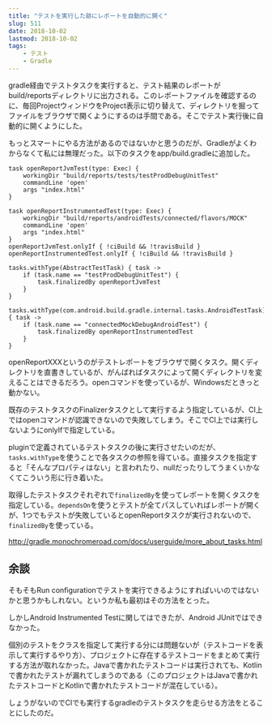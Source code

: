 ```yaml
---
title: "テストを実行した跡にレポートを自動的に開く"
slug: 511
date: 2018-10-02
lastmod: 2018-10-02
tags:
    - テスト
    - Gradle
---
```


gradle経由でテストタスクを実行すると、テスト結果のレポートがbuild/reportsディレクトリに出力される。このレポートファイルを確認するのに、毎回ProjectウィンドウをProject表示に切り替えて、ディレクトリを掘ってファイルをブラウザで開くようにするのは手間である。そこでテスト実行後に自動的に開くようにした。

もっとスマートにやる方法があるのではないかと思うのだが、Gradleがよくわからなくて私には無理だった。以下のタスクをapp/build.gradleに追加した。

```
task openReportJvmTest(type: Exec) {
    workingDir "build/reports/tests/testProdDebugUnitTest"
    commandLine 'open'
    args "index.html"
}

task openReportInstrumentedTest(type: Exec) {
    workingDir "build/reports/androidTests/connected/flavors/MOCK"
    commandLine 'open'
    args "index.html"
}
openReportJvmTest.onlyIf { !ciBuild && !travisBuild }
openReportInstrumentedTest.onlyIf { !ciBuild && !travisBuild }

tasks.withType(AbstractTestTask) { task ->
    if (task.name == "testProdDebugUnitTest") {
        task.finalizedBy openReportJvmTest
    }
}

tasks.withType(com.android.build.gradle.internal.tasks.AndroidTestTask) { task ->
    if (task.name == "connectedMockDebugAndroidTest") {
        task.finalizedBy openReportInstrumentedTest
    }
}
```

openReportXXXというのがテストレポートをブラウザで開くタスク。開くディレクトリを直書きしているが、がんばればタスクによって開くディレクトリを変えることはできるだろう。openコマンドを使っているが、Windowsだときっと動かない。

既存のテストタスクのFinalizerタスクとして実行するよう指定しているが、CI上ではopenコマンドが認識できないので失敗してしまう。そこでCI上では実行しないようにonlyIfで指定している。

pluginで定義されているテストタスクの後に実行させたいのだが、`tasks.withType`を使うことで各タスクの参照を得ている。直接タスクを指定すると「そんなプロパティはない」と言われたり、nullだったりしてうまくいかなくてこういう形に行き着いた。

取得したテストタスクそれぞれで`finalizedBy`を使ってレポートを開くタスクを指定している。`dependsOn`を使うとテストが全てパスしていればレポートが開くが、1つでもテストが失敗しているとopenReportタスクが実行されないので、`finalizedBy`を使っている。

<http://gradle.monochromeroad.com/docs/userguide/more_about_tasks.html>


## 余談


そもそもRun configurationでテストを実行できるようにすればいいのではないかと思うかもしれない。というか私も最初はその方法をとった。

しかしAndroid Instrumented Testに関してはできたが、Android JUnitではできなかった。

個別のテストをクラスを指定して実行する分には問題ないが（テストコードを表示して実行するやり方）、プロジェクトに存在するテストコードをまとめて実行する方法が取れなかった。Javaで書かれたテストコードは実行されても、Kotlinで書かれたテストが漏れてしまうのである（このプロジェクトはJavaで書かれたテストコードとKotlinで書かれたテストコードが混在している）。

しょうがないのでCIでも実行するgradleのテストタスクを走らせる方法をとることにしたのだ。


  